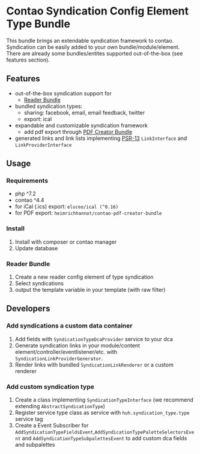 # Contao Syndication Config Element Type Bundle

This bundle brings an extendable syndication framework to contao. Syndication can be easily added to your own bundle/module/element. There are already some bundles/entites supported out-of-the-box (see features section).

## Features
- out-of-the-box syndication support for
    - [Reader Bundle](https://github.com/heimrichhannot/contao-reader-bundle)
- bundled syndication types:
    - sharing: facebook, email, email feedback, twitter
    - export: ical
- expandable and customizable syndication framework
    - add pdf export through [PDF Creator Bundle](https://github.com/heimrichhannot/contao-pdf-creator-bundle)
- generated links and link lists implementing [PSR-13](https://www.php-fig.org/psr/psr-13/) `LinkInterface` and `LinkProviderInterface`

## Usage

### Requirements
- php ^7.2
- contao ^4.4
- for iCal (.ics) export: `eluceo/ical (^0.16) `
- for PDF export: `heimrichhannot/contao-pdf-creator-bundle`

### Install

1. Install with composer or contao manager
1. Update database

### Reader Bundle

1. Create a new reader config element of type syndication
1. Select syndications
1. output the template variable in your template (with raw filter)

## Developers

### Add syndications a custom data container

1. Add fields with `SyndicationTypeDcaProvider` service to your dca
1. Generate syndication links in your module/content element/controller/eventlistener/etc. with `SyndicationLinkProviderGenerator`. 
1. Render links with bundled `SyndicationLinkRenderer` or a custom renderer

### Add custom syndication type

1. Create a class implementing `SyndicationTypeInterface` (we recommend extending `AbstractSyndicationType`)
1. Register service type class as service with `huh.syndication_type.type` service tag
1. Create a Event Subscriber for `AddSyndicationTypeFieldsEvent`,`AddSyndicationTypePaletteSelectorsEvent` and `AddSyndicationTypeSubpalettesEvent` to add custom dca fields and subpalettes



